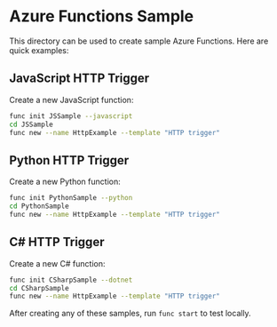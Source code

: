 # Azure Functions Sample

This directory can be used to create sample Azure Functions. Here are quick examples:

## JavaScript HTTP Trigger

Create a new JavaScript function:

```bash
func init JSSample --javascript
cd JSSample
func new --name HttpExample --template "HTTP trigger"
```

## Python HTTP Trigger

Create a new Python function:

```bash
func init PythonSample --python
cd PythonSample
func new --name HttpExample --template "HTTP trigger"
```

## C# HTTP Trigger

Create a new C# function:

```bash
func init CSharpSample --dotnet
cd CSharpSample
func new --name HttpExample --template "HTTP trigger"
```

After creating any of these samples, run `func start` to test locally.